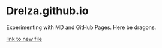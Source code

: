 # Drelza.github.io

Experimenting with MD and GitHub Pages. Here be dragons.

[link to new file](NewFile.md)

